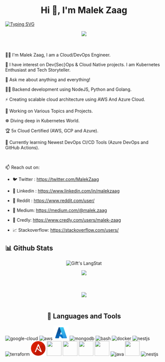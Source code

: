 
<h1 align="center">Hi 👋, I'm Malek Zaag</h1> 

[![Typing SVG](https://readme-typing-svg.demolab.com/?lines=Cloud+and+DevOps+student;Network+Engineer;CyberSecurity+Enthusiast)](https://git.io/typing-svg)


<div align="center" > <img src="https://github.com/Anmol-Baranwal/Cool-GIFs-For-GitHub/assets/74038190/219bcc70-f5dc-466b-9a60-29653d8e8433" width="500"> </div>
<br><br>

<div>
 <p>
👨‍💻 I'm Malek Zaag, I am a Cloud/DevOps Engineer.


🔭 I have interest on Dev{Sec}Ops & Cloud Native projects. I am Kubernetes Enthusiast and Tech Storyteller.

💬 Ask me about anything and everything!


👨‍💻 Backend development using NodeJS, Python and Golang.


⚡ Creating scalable cloud architecture using AWS And Azure Cloud.


🥅 Working on Various Topics and Projects.


☸️ Diving deep in Kubernetes World.


🏆 5x Cloud Certified (AWS, GCP and Azure).


🌱 Currently learning Newest DevOps CI/CD Tools (Azure DevOps and GitHub Actions).

<br/>

📫 Reach out on:

  - 🐦 Twitter : https://twitter.com/MalekZaag
  
  - 📘 Linkedin : https://www.linkedin.com/in/malekzaag
  
  - 🔖 Reddit : https://www.reddit.com/user/
  
  - 📑 Medium: https://medium.com/@malek.zaag
  
  - 🥇 Credly: https://www.credly.com/users/malek-zaag

  - 📈 Stackoverflow: https://stackoverflow.com/users/

 </p>
</div>



## 📊 Github Stats
 <div align="center">
 <img align="center" src="https://github-readme-stats.vercel.app/api?username=Malek-Zaag&count_private=true&show_icons=true&layout=compact&hide_border=true&theme=solarized-light&bg_color=00000000&langs_count=8" alt="Gift's LangStat" /> 
<p><img src ="https://github-readme-stats.vercel.app/api/top-langs/?username=Malek-Zaag&layout=compact&hide_border=true&theme=solarized-light&bg_color=00000000&langs_count=8&size_weight=1&count_weight=1"></p>
<p style="margin:3rem;"><img align="center" src="https://github-readme-streak-stats.herokuapp.com/?user=Malek-Zaag&theme=solarized-light&hide_border=true&background=FFFFFF00" /></p>

## 🔨 Languages and Tools

<p align="left">
<img width="47" height="47" src="https://www.svgrepo.com/show/448223/gcp.svg" alt="google-cloud"/>
<img width="47" height="47" alt="aws" src="https://static-00.iconduck.com/assets.00/aws-icon-2048x2048-274bm1xi.png" /> 
<img width="47" height="47" alt="azure" src="./icons/icons8-azure.svg" />
<img width="47" height="47" alt="mongodb" src="https://www.svgrepo.com/show/331488/mongodb.svg" /> 
<img width="47" height="47" alt="bash" src="https://upload.wikimedia.org/wikipedia/commons/4/4b/Bash_Logo_Colored.svg" /> 
<img width="47" height="47" alt="docker" src="https://www.svgrepo.com/show/331370/docker.svg" />
<img src="https://upload.wikimedia.org/wikipedia/commons/thumb/3/39/Kubernetes_logo_without_workmark.svg/1200px-Kubernetes_logo_without_workmark.svg.png" alt="nestjs" width="47" height="47"/> 
<img width="47" height="47" src="https://icon.icepanel.io/Technology/svg/HashiCorp-Terraform.svg"alt="terraform"  />
<img width="47" height="47" src="https://github.com/ansible/logos/blob/main/vscode-ansible-logo/vscode-ansible.png" alt="ansible" /> 
<img width="47" height="47" src="https://icon.icepanel.io/Technology/svg/Elastic-Search.svg" /> 
<img width="47" height="47" src="https://icon.icepanel.io/Technology/svg/Prometheus.svg" /> 
<img width="47" height="47" src="https://icon.icepanel.io/Technology/svg/Argo-CD.svg" />
<img width="47" height="47" src="https://cdn.worldvectorlogo.com/logos/python-5.svg"  />
<img width="47" height="47" alt="java" src="https://www.svgrepo.com/show/184143/java.svg" />
<img width="47" height="47" src="https://www.svgrepo.com/show/349419/javascript.svg"  />
<img width="47" height="47" src="https://cdn.worldvectorlogo.com/logos/gopher.svg" alt="nestjs" />

